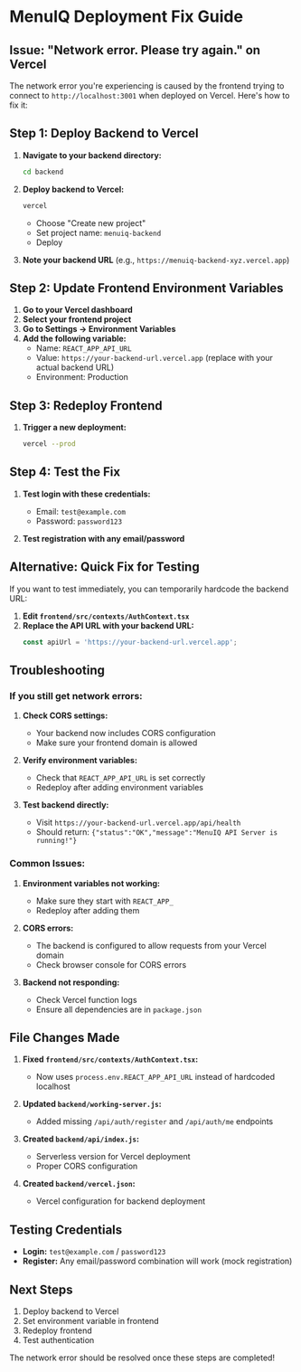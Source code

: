 # MenuIQ Deployment Fix Guide

## Issue: "Network error. Please try again." on Vercel

The network error you're experiencing is caused by the frontend trying to connect to `http://localhost:3001` when deployed on Vercel. Here's how to fix it:

## Step 1: Deploy Backend to Vercel

1. **Navigate to your backend directory:**
   ```bash
   cd backend
   ```

2. **Deploy backend to Vercel:**
   ```bash
   vercel
   ```
   - Choose "Create new project"
   - Set project name: `menuiq-backend`
   - Deploy

3. **Note your backend URL** (e.g., `https://menuiq-backend-xyz.vercel.app`)

## Step 2: Update Frontend Environment Variables

1. **Go to your Vercel dashboard**
2. **Select your frontend project**
3. **Go to Settings → Environment Variables**
4. **Add the following variable:**
   - Name: `REACT_APP_API_URL`
   - Value: `https://your-backend-url.vercel.app` (replace with your actual backend URL)
   - Environment: Production

## Step 3: Redeploy Frontend

1. **Trigger a new deployment:**
   ```bash
   vercel --prod
   ```

## Step 4: Test the Fix

1. **Test login with these credentials:**
   - Email: `test@example.com`
   - Password: `password123`

2. **Test registration with any email/password**

## Alternative: Quick Fix for Testing

If you want to test immediately, you can temporarily hardcode the backend URL:

1. **Edit `frontend/src/contexts/AuthContext.tsx`**
2. **Replace the API URL with your backend URL:**
   ```javascript
   const apiUrl = 'https://your-backend-url.vercel.app';
   ```

## Troubleshooting

### If you still get network errors:

1. **Check CORS settings:**
   - Your backend now includes CORS configuration
   - Make sure your frontend domain is allowed

2. **Verify environment variables:**
   - Check that `REACT_APP_API_URL` is set correctly
   - Redeploy after adding environment variables

3. **Test backend directly:**
   - Visit `https://your-backend-url.vercel.app/api/health`
   - Should return: `{"status":"OK","message":"MenuIQ API Server is running!"}`

### Common Issues:

1. **Environment variables not working:**
   - Make sure they start with `REACT_APP_`
   - Redeploy after adding them

2. **CORS errors:**
   - The backend is configured to allow requests from your Vercel domain
   - Check browser console for CORS errors

3. **Backend not responding:**
   - Check Vercel function logs
   - Ensure all dependencies are in `package.json`

## File Changes Made

1. **Fixed `frontend/src/contexts/AuthContext.tsx`:**
   - Now uses `process.env.REACT_APP_API_URL` instead of hardcoded localhost

2. **Updated `backend/working-server.js`:**
   - Added missing `/api/auth/register` and `/api/auth/me` endpoints

3. **Created `backend/api/index.js`:**
   - Serverless version for Vercel deployment
   - Proper CORS configuration

4. **Created `backend/vercel.json`:**
   - Vercel configuration for backend deployment

## Testing Credentials

- **Login:** `test@example.com` / `password123`
- **Register:** Any email/password combination will work (mock registration)

## Next Steps

1. Deploy backend to Vercel
2. Set environment variable in frontend
3. Redeploy frontend
4. Test authentication

The network error should be resolved once these steps are completed! 